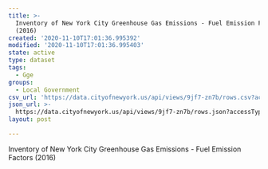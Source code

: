 ```yaml
---
title: >-
  Inventory of New York City Greenhouse Gas Emissions - Fuel Emission Factors
  (2016)
created: '2020-11-10T17:01:36.995392'
modified: '2020-11-10T17:01:36.995403'
state: active
type: dataset
tags:
  - Gge
groups:
  - Local Government
csv_url: 'https://data.cityofnewyork.us/api/views/9jf7-zn7b/rows.csv?accessType=DOWNLOAD'
json_url: >-
  https://data.cityofnewyork.us/api/views/9jf7-zn7b/rows.json?accessType=DOWNLOAD
layout: post

---
```

Inventory of New York City Greenhouse Gas Emissions - Fuel Emission Factors (2016)
